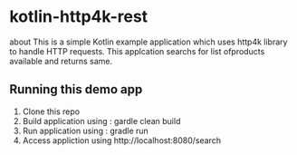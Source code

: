 # kotlin-http4k-rest

about
This is a simple Kotlin example application which uses http4k library to handle HTTP requests.
This applcation searchs for list ofproducts available and returns same.

## Running this demo app
1) Clone this repo
2) Build application using  : gardle clean build
3) Run application using : gradle run
4) Access appliction using http://localhost:8080/search
